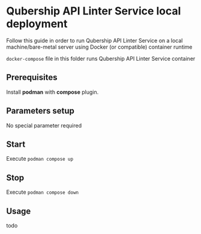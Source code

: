 # Qubership API Linter Service local deployment

Follow this guide in order to run Qubership API Linter Service on a local machine/bare-metal server using Docker (or compatible) container runtime

`docker-compose` file in this folder runs Qubership API Linter Service container

## Prerequisites

Install **podman** with **compose** plugin.

## Parameters setup

No special parameter required

## Start

Execute `podman compose up`

## Stop

Execute `podman compose down`

## Usage

todo
